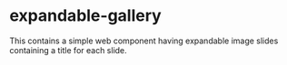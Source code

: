 # expandable-gallery
This contains a simple web component having expandable image slides containing a title for each slide.
